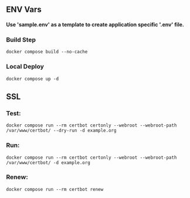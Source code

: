 ## ENV Vars

#### Use 'sample.env' as a template to create application specific '.env' file.

### Build Step

```
docker compose build --no-cache
```

### Local Deploy

```
docker compose up -d
```

## SSL

### Test:

```
docker compose run --rm certbot certonly --webroot --webroot-path /var/www/certbot/ --dry-run -d example.org
```

### Run:

```
docker compose run --rm certbot certonly --webroot --webroot-path /var/www/certbot/ -d example.org
```

### Renew:

```
docker compose run --rm certbot renew
```
